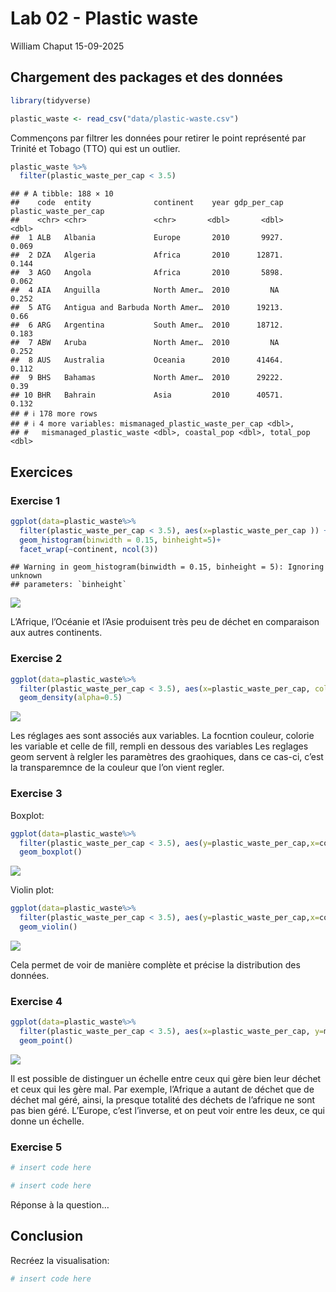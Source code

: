 Lab 02 - Plastic waste
================
William Chaput
15-09-2025

## Chargement des packages et des données

``` r
library(tidyverse) 
```

``` r
plastic_waste <- read_csv("data/plastic-waste.csv")
```

Commençons par filtrer les données pour retirer le point représenté par
Trinité et Tobago (TTO) qui est un outlier.

``` r
plastic_waste %>%
  filter(plastic_waste_per_cap < 3.5)
```

    ## # A tibble: 188 × 10
    ##    code  entity              continent    year gdp_per_cap plastic_waste_per_cap
    ##    <chr> <chr>               <chr>       <dbl>       <dbl>                 <dbl>
    ##  1 ALB   Albania             Europe       2010       9927.                 0.069
    ##  2 DZA   Algeria             Africa       2010      12871.                 0.144
    ##  3 AGO   Angola              Africa       2010       5898.                 0.062
    ##  4 AIA   Anguilla            North Amer…  2010         NA                  0.252
    ##  5 ATG   Antigua and Barbuda North Amer…  2010      19213.                 0.66 
    ##  6 ARG   Argentina           South Amer…  2010      18712.                 0.183
    ##  7 ABW   Aruba               North Amer…  2010         NA                  0.252
    ##  8 AUS   Australia           Oceania      2010      41464.                 0.112
    ##  9 BHS   Bahamas             North Amer…  2010      29222.                 0.39 
    ## 10 BHR   Bahrain             Asia         2010      40571.                 0.132
    ## # ℹ 178 more rows
    ## # ℹ 4 more variables: mismanaged_plastic_waste_per_cap <dbl>,
    ## #   mismanaged_plastic_waste <dbl>, coastal_pop <dbl>, total_pop <dbl>

## Exercices

### Exercise 1

``` r
ggplot(data=plastic_waste%>%
  filter(plastic_waste_per_cap < 3.5), aes(x=plastic_waste_per_cap )) +
  geom_histogram(binwidth = 0.15, binheight=5)+
  facet_wrap(~continent, ncol(3))
```

    ## Warning in geom_histogram(binwidth = 0.15, binheight = 5): Ignoring unknown
    ## parameters: `binheight`

![](lab-02_files/figure-gfm/plastic-waste-continent-1.png)<!-- -->

L’Afrique, l’Océanie et l’Asie produisent très peu de déchet en
comparaison aux autres continents.

### Exercise 2

``` r
ggplot(data=plastic_waste%>%
  filter(plastic_waste_per_cap < 3.5), aes(x=plastic_waste_per_cap, color=continent, fill=continent )) +
  geom_density(alpha=0.5)
```

![](lab-02_files/figure-gfm/plastic-waste-density-1.png)<!-- -->

Les réglages aes sont associés aux variables. La focntion couleur,
colorie les variable et celle de fill, rempli en dessous des variables
Les reglages geom servent à relgler les paramètres des graohiques, dans
ce cas-ci, c’est la transparemnce de la couleur que l’on vient regler.

### Exercise 3

Boxplot:

``` r
ggplot(data=plastic_waste%>%
  filter(plastic_waste_per_cap < 3.5), aes(y=plastic_waste_per_cap,x=continent)) +
  geom_boxplot()
```

![](lab-02_files/figure-gfm/plastic-waste-boxplot-1.png)<!-- -->

Violin plot:

``` r
ggplot(data=plastic_waste%>%
  filter(plastic_waste_per_cap < 3.5), aes(y=plastic_waste_per_cap,x=continent)) +
  geom_violin()
```

![](lab-02_files/figure-gfm/plastic-waste-violin-1.png)<!-- -->

Cela permet de voir de manière complète et précise la distribution des
données.

### Exercise 4

``` r
ggplot(data=plastic_waste%>%
  filter(plastic_waste_per_cap < 3.5), aes(x=plastic_waste_per_cap, y=mismanaged_plastic_waste_per_cap, color=continent)) +
  geom_point()
```

![](lab-02_files/figure-gfm/plastic-waste-mismanaged-1.png)<!-- -->

Il est possible de distinguer un échelle entre ceux qui gère bien leur
déchet et ceux qui les gère mal. Par exemple, l’Afrique a autant de
déchet que de déchet mal géré, ainsi, la presque totalité des déchets de
l’afrique ne sont pas bien géré. L’Europe, c’est l’inverse, et on peut
voir entre les deux, ce qui donne un échelle.

### Exercise 5

``` r
# insert code here
```

``` r
# insert code here
```

Réponse à la question…

## Conclusion

Recréez la visualisation:

``` r
# insert code here
```
